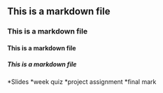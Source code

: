 ## This is a markdown file
### This is a markdown file
#### This is a markdown file
##### This is a markdown file

*Slides
*week quiz
*project assignment
*final mark
